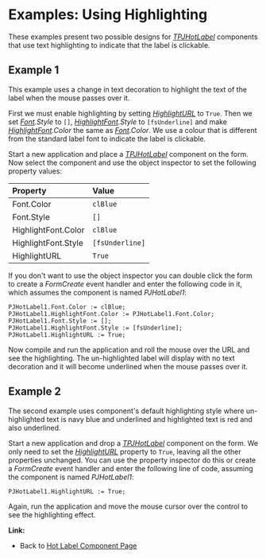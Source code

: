 # Examples: Using Highlighting #

These examples present two possible designs for _[TPJHotLabel](TPJHotLabel.md)_ components that use text highlighting to indicate that the label is clickable.

## Example 1 ##

This example uses a change in text decoration to highlight the text of the label when the mouse passes over it.

First we must enable highlighting by setting _[HighlightURL](TPJHotLabelHighlightURL.md)_ to `True`. Then we set _[Font](TPJHotLabelFont.md).Style_ to `[]`, _[HighlightFont](TPJHotLabelHighlightFont.md).Style_ to `[fsUnderline]` and make _[HighlightFont](TPJHotLabelHighlightFont.md).Color_ the same as _[Font](TPJHotLabelFont.md).Color_. We use a colour that is different from the standard label font to indicate the label is clickable.

Start a new application and place a _[TPJHotLabel](TPJHotLabel.md)_ component on the form. Now select the component and use the object inspector to set the following property values:

| **Property** | **Value** |
|:-------------|:----------|
| Font.Color | `clBlue` |
| Font.Style | `[]` |
| HighlightFont.Color | `clBlue` |
| HighlightFont.Style | `[fsUnderline]` |
| HighlightURL | `True` |

If you don't want to use the object inspector you can double click the form to create a _FormCreate_ event handler and enter the following code in it, which assumes the component is named _PJHotLabel1_:

```
PJHotLabel1.Font.Color := clBlue;
PJHotLabel1.HighlightFont.Color := PJHotLabel1.Font.Color;
PJHotLabel1.Font.Style := [];
PJHotLabel1.HighlightFont.Style := [fsUnderline];
PJHotLabel1.HighlightURL := True;
```

Now compile and run the application and roll the mouse over the URL and see the highlighting. The un-highlighted label will display with no text decoration and it will become underlined when the mouse passes over it.

## Example 2 ##

The second example uses component's default highlighting style where un-highlighted text is navy blue and underlined and highlighted text is red and also underlined.

Start a new application and drop a _[TPJHotLabel](TPJHotLabel.md)_ component on the form. We only need to set the _[HighlightURL](TPJHotLabelHighlightURL.md)_ property to `True`, leaving all the other properties unchanged. You can use the property inspector do this or create a _FormCreate_ event handler and enter the following line of code, assuming the component is named _PJHotLabel1_:

```
PJHotLabel1.HighlightURL := True;
```

Again, run the application and move the mouse cursor over the control to see the highlighting effect.

**Link:**

  * Back to [Hot Label Component Page](HotLabelComponent.md)